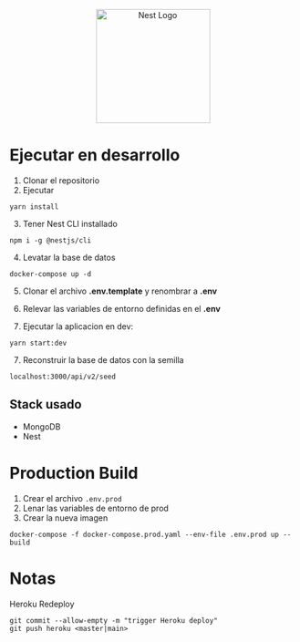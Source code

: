 <p align="center">
  <a href="http://nestjs.com/" target="blank"><img src="https://nestjs.com/img/logo-small.svg" width="200" alt="Nest Logo" /></a>
</p>

# Ejecutar en desarrollo

1. Clonar el repositorio
2. Ejecutar

```
yarn install
```

3. Tener Nest CLI installado

```
npm i -g @nestjs/cli
```

4. Levatar la base de datos

```
docker-compose up -d
```

5. Clonar el archivo **.env.template** y renombrar a **.env**

6. Relevar las variables de entorno definidas en el **.env**

7. Ejecutar la aplicacion en dev:

```
yarn start:dev
```

7. Reconstruir la base de datos con la semilla

```
localhost:3000/api/v2/seed
```

## Stack usado

- MongoDB
- Nest

# Production Build

1. Crear el archivo `.env.prod`
2. Lenar las variables de entorno de prod
3. Crear la nueva imagen

```
docker-compose -f docker-compose.prod.yaml --env-file .env.prod up --build
```

# Notas

Heroku Redeploy

```
git commit --allow-empty -m "trigger Heroku deploy"
git push heroku <master|main>
```
